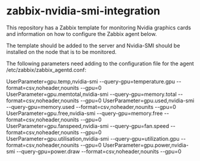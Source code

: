 # zabbix-nvidia-smi-integration
This repository has a Zabbix template for monitoring Nvidia graphics cards and information on how to configure the Zabbix agent below.

The template should be added to the server and Nvidia-SMI should be installed on the node that is to be monitored.

The following parameters need adding to the configuration file for the agent /etc/zabbix/zabbix_agentd.conf:

UserParameter=gpu.temp,nvidia-smi --query-gpu=temperature.gpu --format=csv,noheader,nounits --gpu=0
UserParameter=gpu.memtotal,nvidia-smi --query-gpu=memory.total --format=csv,noheader,nounits --gpu=0
UserParameter=gpu.used,nvidia-smi --query-gpu=memory.used --format=csv,noheader,nounits --gpu=0
UserParameter=gpu.free,nvidia-smi --query-gpu=memory.free --format=csv,noheader,nounits --gpu=0
UserParameter=gpu.fanspeed,nvidia-smi --query-gpu=fan.speed --format=csv,noheader,nounits --gpu=0
UserParameter=gpu.utilisation,nvidia-smi --query-gpu=utilization.gpu --format=csv,noheader,nounits --gpu=0
UserParameter=gpu.power,nvidia-smi --query-gpu=power.draw --format=csv,noheader,nounits --gpu=0
